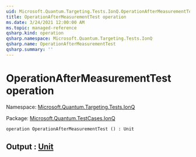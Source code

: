 ```yaml
---
uid: Microsoft.Quantum.Targeting.Tests.IonQ.OperationAfterMeasurementTest
title: OperationAfterMeasurementTest operation
ms.date: 3/24/2021 12:00:00 AM
ms.topic: managed-reference
qsharp.kind: operation
qsharp.namespace: Microsoft.Quantum.Targeting.Tests.IonQ
qsharp.name: OperationAfterMeasurementTest
qsharp.summary: ''
---
```


# OperationAfterMeasurementTest operation

Namespace: [Microsoft.Quantum.Targeting.Tests.IonQ](xref:Microsoft.Quantum.Targeting.Tests.IonQ)

Package: [Microsoft.Quantum.TestCases.IonQ](https://nuget.org/packages/Microsoft.Quantum.TestCases.IonQ)




```qsharp
operation OperationAfterMeasurementTest () : Unit
```


## Output : [Unit](xref:microsoft.quantum.lang-ref.unit)

